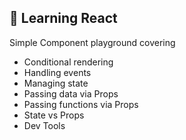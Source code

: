 ## :notebook: Learning React

Simple Component playground covering
- Conditional rendering
- Handling events
- Managing state
- Passing data via Props
- Passing functions via Props
- State vs Props
- Dev Tools
